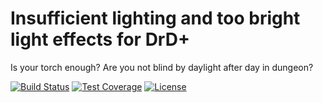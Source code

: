 # Insufficient lighting and too bright light effects for DrD+

Is your torch enough? Are you not blind by daylight after day in dungeon?

[![Build Status](https://travis-ci.org/jaroslavtyc/drd-plus-lighting.svg?branch=master)](https://travis-ci.org/jaroslavtyc/drd-plus-lighting)
[![Test Coverage](https://codeclimate.com/github/jaroslavtyc/drd-plus-lighting/badges/coverage.svg)](https://codeclimate.com/github/jaroslavtyc/drd-plus-lighting/coverage)
[![License](https://poser.pugx.org/drd-plus/lighting/license)](https://packagist.org/packages/drd-plus/lighting)

